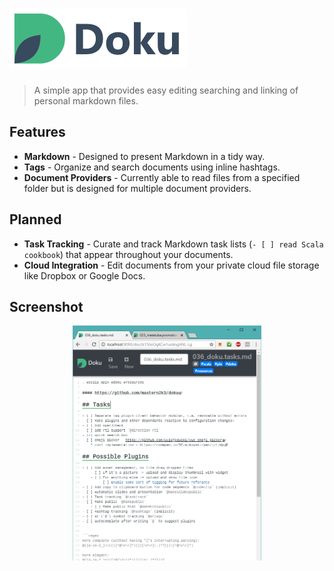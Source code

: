 ![Doku](assets/logo/logo_light_bar.png "Doku logo")
======

> A simple app that provides easy editing searching and linking of personal markdown files.

## Features

* **Markdown** - Designed to present Markdown in a tidy way.
* **Tags** - Organize and search documents using inline hashtags.
* **Document Providers** - Currently able to read files from a specified folder but is designed for multiple document providers.

## Planned

* **Task Tracking** - Curate and track Markdown task lists (`- [ ] read Scala cookbook`) that appear throughout your documents.
* **Cloud Integration** - Edit documents from your private cloud file storage like Dropbox or Google Docs.

## Screenshot

<p align="center">
<img src="assets/screenshots/screenshot0.png" alt="Doku Screenshot" width="60%" />
</p>
